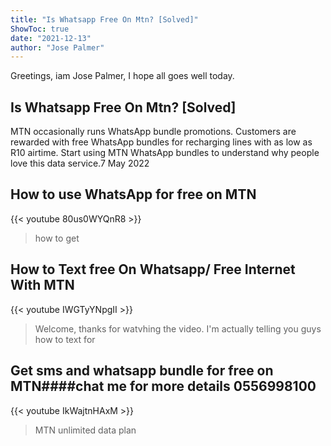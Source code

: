 ```yaml
---
title: "Is Whatsapp Free On Mtn? [Solved]"
ShowToc: true 
date: "2021-12-13"
author: "Jose Palmer" 
---
```


Greetings, iam Jose Palmer, I hope all goes well today.
## Is Whatsapp Free On Mtn? [Solved]
MTN occasionally runs WhatsApp bundle promotions. Customers are rewarded with free WhatsApp bundles for recharging lines with as low as R10 airtime. Start using MTN WhatsApp bundles to understand why people love this data service.7 May 2022

## How to use WhatsApp for free on MTN
{{< youtube 80us0WYQnR8 >}}
>how to get 

## How to Text free On Whatsapp/ Free Internet With MTN
{{< youtube IWGTyYNpgII >}}
>Welcome, thanks for watvhing the video. I'm actually telling you guys how to text for 

## Get sms and whatsapp bundle for free on MTN####chat me for more details 0556998100
{{< youtube IkWajtnHAxM >}}
>MTN unlimited data plan

